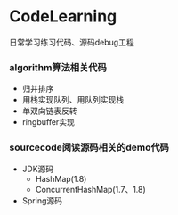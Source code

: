 # CodeLearning
日常学习练习代码、源码debug工程
### algorithm算法相关代码
+ 归并排序
+ 用栈实现队列、用队列实现栈
+ 单双向链表反转
+ ringbuffer实现
### sourcecode阅读源码相关的demo代码
+ JDK源码
  - HashMap(1.8) 
  - ConcurrentHashMap(1.7、1.8)
+ Spring源码
